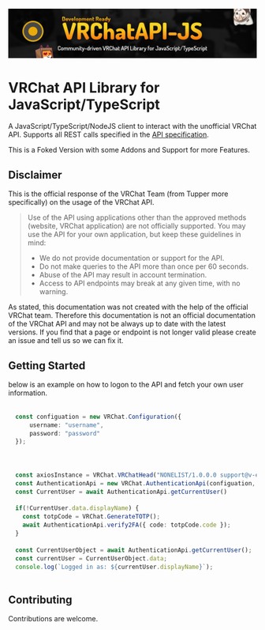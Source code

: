 ![](https://github.com/vrchatapi/vrchatapi.github.io/blob/main/static/assets/img/lang/lang_javascript_banner_1500x300.png?raw=true)

# VRChat API Library for JavaScript/TypeScript

A JavaScript/TypeScript/NodeJS client to interact with the unofficial VRChat API. Supports all REST calls specified in the [API specification](https://github.com/vrchatapi/specification).

This is a Foked Version with some Addons and Support for more Features.

## Disclaimer

This is the official response of the VRChat Team (from Tupper more specifically) on the usage of the VRChat API.

> Use of the API using applications other than the approved methods (website, VRChat application) are not officially supported. You may use the API for your own application, but keep these guidelines in mind:
> * We do not provide documentation or support for the API.
> * Do not make queries to the API more than once per 60 seconds.
> * Abuse of the API may result in account termination.
> * Access to API endpoints may break at any given time, with no warning.

As stated, this documentation was not created with the help of the official VRChat team. Therefore this documentation is not an official documentation of the VRChat API and may not be always up to date with the latest versions. If you find that a page or endpoint is not longer valid please create an issue and tell us so we can fix it.

## Getting Started

below is an example on how to logon to the API and fetch your own user information.

```typescript
         
  const configuation = new VRChat.Configuration({
      username: "username",
      password: "password"
  });



  const axiosInstance = VRChat.VRChatHead("NONELIST/1.0.0.0 support@v-e.cc");
  const AuthenticationApi = new VRChat.AuthenticationApi(configuation, undefined, axiosInstance);
  const CurrentUser = await AuthenticationApi.getCurrentUser()
  
  if(!CurrentUser.data.displayName) {
    const totpCode = VRChat.GenerateTOTP();
    await AuthenticationApi.verify2FA({ code: totpCode.code });
  } 
  
  const CurrentUserObject = await AuthenticationApi.getCurrentUser();
  const currentUser = CurrentUserObject.data;
  console.log(`Logged in as: ${currentUser.displayName}`);
  

```

## Contributing

Contributions are welcome.
